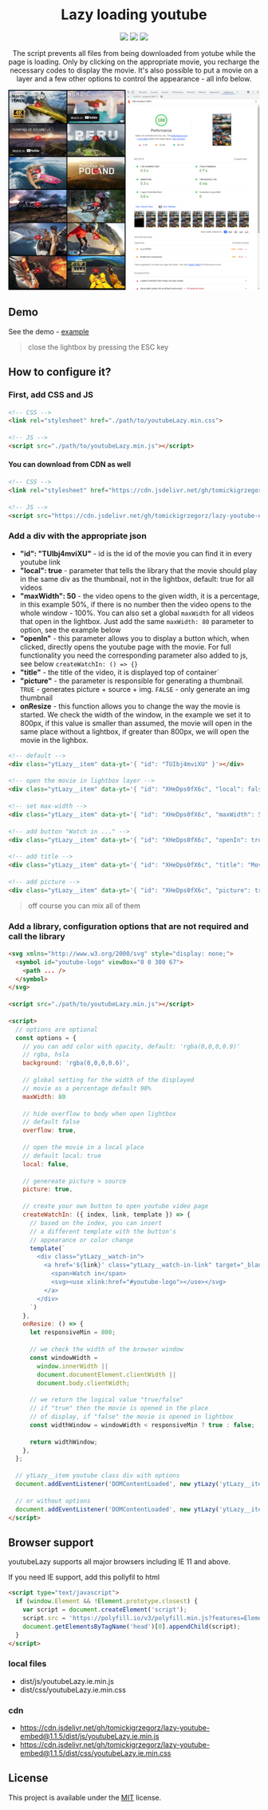  <h1 align="center">
  Lazy loading youtube
 </h1>

<p align="center">
  <img src="https://img.shields.io/github/package-json/v/tomickigrzegorz/lazy-youtube">
  <img src="https://img.shields.io/github/size/tomickigrzegorz/lazy-youtube/dist/js/youtubeLazy.min.js">
  <a href="LICENSE">
    <img src="https://img.shields.io/badge/License-MIT-green.svg">
  </a>
</p>

<p align="center">
  The script prevents all files from being downloaded from yotube while the page is loading. Only by clicking on the appropriate movie, you recharge the necessary codes to display the movie. It's also possible to put a movie on a layer and a few other options to control the appearance - all info below.
</p>

<p align="center">
  <img src="static/01.png">
</p>

## Demo

See the demo - [example](https://tomickigrzegorz.github.io/lazy-youtube-embed/)

> close the lightbox by pressing the ESC key

## How to configure it?

### First, add CSS and JS

```HTML
<!-- CSS -->
<link rel="stylesheet" href="./path/to/youtubeLazy.min.css">

<!-- JS -->
<script src="./path/to/youtubeLazy.min.js"></script>
```

#### You can download from CDN as well
```html
<!-- CSS -->
<link rel="stylesheet" href="https://cdn.jsdelivr.net/gh/tomickigrzegorz/lazy-youtube-embed@1.1.5/dist/css/youtubeLazy.min.css"/>

<!-- JS -->
<script src="https://cdn.jsdelivr.net/gh/tomickigrzegorz/lazy-youtube-embed@1.1.5/dist/js/youtubeLazy.min.js"></script>
```


### Add a div with the appropriate json

- **"id": "TUIbj4mviXU"** - id is the id of the movie you can find it in every youtube link
- **"local": true** - parameter that tells the library that the movie should play in the same div as the thumbnail, not in the lightbox, default: true for all videos
- **"maxWidth": 50** - the video opens to the given width, it is a percentage, in this example 50%, if there is no number then the video opens to the whole window - 100%. You can also set a global `maxWidth` for all videos that open in the lightbox. Just add the same `maxWidth: 80` parameter to option, see the example below
- **"openIn"** - this parameter allows you to display a button which, when clicked, directly opens the youtube page with the movie. For full functionality you need the corresponding parameter also added to js, see below `createWatchIn: () => {}`
- **"title"** - the title of the video, it is displayed top of container`
- **"picture"** - the parameter is responsible for generating a thumbnail. `TRUE` - generates picture + source + img. `FALSE` - only generate an img thumbnail
- **onResize** - this function allows you to change the way the movie is started. We check the width of the window, in the example we set it to 800px, if this value is smaller than assumed, the movie will open in the same place without a lightbox, if greater than 800px, we will open the movie in the lighbox.


```html
<!-- default -->
<div class="ytLazy__item" data-yt='{ "id": "TUIbj4mviXU" }'></div>

<!-- open the movie in lightbox layer -->
<div class="ytLazy__item" data-yt='{ "id": "XHeDps0fX6c", "local": false }'></div>

<!-- set max-width -->
<div class="ytLazy__item" data-yt='{ "id": "XHeDps0fX6c", "maxWidth": 50 }'></div>

<!-- add button "Watch in ..." -->
<div class="ytLazy__item" data-yt='{ "id": "XHeDps0fX6c", "openIn": true }'></div>

<!-- add title -->
<div class="ytLazy__item" data-yt='{ "id": "XHeDps0fX6c", "title": "Movie title ;)" }'></div>

<!-- add picture -->
<div class="ytLazy__item" data-yt='{ "id": "XHeDps0fX6c", "picture": true }'></div>
```
> off course you can mix all of them

### Add a library, configuration options that are not required and call the library

```html
<svg xmlns="http://www.w3.org/2000/svg" style="display: none;">
  <symbol id="youtube-logo" viewBox="0 0 300 67">
    <path ... />
  </symbol>
</svg>

<script src="./path/to/youtubeLazy.min.js"></script>

<script>
  // options are optional
  const options = {
    // you can add color with opacity, default: 'rgba(0,0,0,0.9)'
    // rgba, hsla
    background: 'rgba(0,0,0,0.6)',

    // global setting for the width of the displayed
    // movie as a percentage default 90%
    maxWidth: 80

    // hide overflow to body when open lightbox
    // default false
    overflow: true,
    
    // open the movie in a local place
    // default local: true
    local: false,

    // genereate picture > source
    picture: true,

    // create your own button to open youtube video page
    createWatchIn: ({ index, link, template }) => {
      // based on the index, you can insert 
      // a different template with the button's
      // appearance or color change
      template(`
        <div class="ytLazy__watch-in">
          <a href='${link}' class="ytLazy__watch-in-link" target="_blank">
            <span>Watch in</span>
            <svg><use xlink:href="#youtube-logo"></use></svg>
          </a>
        </div>
      `)
    },
    onResize: () => {
      let responsiveMin = 800;

      // we check the width of the browser window
      const windowWidth =
        window.innerWidth ||
        document.documentElement.clientWidth ||
        document.body.clientWidth;

      // we return the logical value "true/false"
      // if "true" then the movie is opened in the place 
      // of display, if "false" the movie is opened in lightbox
      const widthWindow = windowWidth < responsiveMin ? true : false;

      return widthWindow;
    },
  };

  // ytLazy__item youtube class div with options
  document.addEventListener('DOMContentLoaded', new ytLazy('ytLazy__item', options));

  // or without options
  document.addEventListener('DOMContentLoaded', new ytLazy('ytLazy__item'));
</script>
```

## Browser support

youtubeLazy supports all major browsers including IE 11 and above.

If you need IE support, add this pollyfil to html

```html
<script type="text/javascript">
  if (window.Element && !Element.prototype.closest) {
    var script = document.createElement('script');
    script.src = 'https://polyfill.io/v3/polyfill.min.js?features=Element.prototype.closest';
    document.getElementsByTagName('head')[0].appendChild(script);
  }
</script>
```

### local files

- dist/js/youtubeLazy.ie.min.js
- dist/css/youtubeLazy.ie.min.css

### cdn

- https://cdn.jsdelivr.net/gh/tomickigrzegorz/lazy-youtube-embed@1.1.5/dist/js/youtubeLazy.ie.min.js
- https://cdn.jsdelivr.net/gh/tomickigrzegorz/lazy-youtube-embed@1.1.5/dist/css/youtubeLazy.ie.min.css

## License

This project is available under the [MIT](https://opensource.org/licenses/mit-license.php) license.